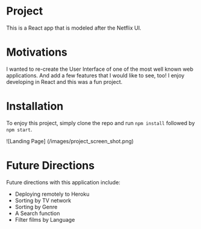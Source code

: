 # Project

This is a React app that is modeled after the Netflix UI. 

 
 # Motivations 

 I wanted to re-create the User Interface of one of the most well known web applications. And add a few features that I would like to see, too! I enjoy developing in React and this was a fun project. 


 # Installation 

 To enjoy this project, simply clone the repo and run `npm install`  followed by `npm start`.


![Landing Page] (/images/project_screen_shot.png)



 # Future Directions 

 Future directions with this application include: 
 * Deploying remotely to Heroku 
 * Sorting by TV network 
 * Sorting by Genre
 * A Search function
 * Filter films by Language 
